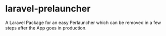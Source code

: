 # laravel-prelauncher
A Laravel Package for an easy Perlauncher which can be removed in a few steps after the App goes in production.